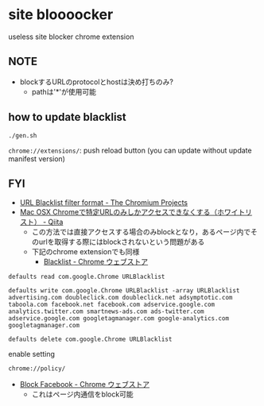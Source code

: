 # site bloooocker

useless site blocker chrome extension

## NOTE
* blockするURLのprotocolとhostは決め打ちのみ?
  * pathは'*'が使用可能

## how to update blacklist
```
./gen.sh
```

`chrome://extensions/`: push reload button (you can update without update manifest version)

## FYI
* [URL Blacklist filter format \- The Chromium Projects]( https://www.chromium.org/administrators/url-blacklist-filter-format )
* [Mac OSX Chromeで特定URLのみしかアクセスできなくする（ホワイトリスト） \- Qiita]( https://qiita.com/Maclog/items/222b5626a30dc8fd62df )
  * この方法では直接アクセスする場合のみblockとなり，あるページ内でそのurlを取得する際にはblockされないという問題がある
  * 下記のchrome extensionでも同様
    * [Blacklist \- Chrome ウェブストア]( https://chrome.google.com/webstore/detail/blacklist/jbpccandodannohfaoncogijbkfcmpgo )

```
defaults read com.google.Chrome URLBlacklist
```

```
defaults write com.google.Chrome URLBlacklist -array URLBlacklist advertising.com doubleclick.com doubleclick.net adsymptotic.com taboola.com facebook.net facebook.com adservice.google.com analytics.twitter.com smartnews-ads.com ads-twitter.com adservice.google.com googletagmanager.com google-analytics.com googletagmanager.com
```

```
defaults delete com.google.Chrome URLBlacklist
```

enable setting
```
chrome://policy/
```

* [Block Facebook \- Chrome ウェブストア]( https://chrome.google.com/webstore/detail/block-facebook/gebclbfnlcebcljmgblacllmjkfidoef )
  * これはページ内通信をblock可能
